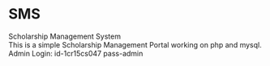 # SMS
Scholarship Management System
<br>This is a simple Scholarship Management Portal working on php and mysql.
<br>Admin Login: id-1cr15cs047 pass-admin
